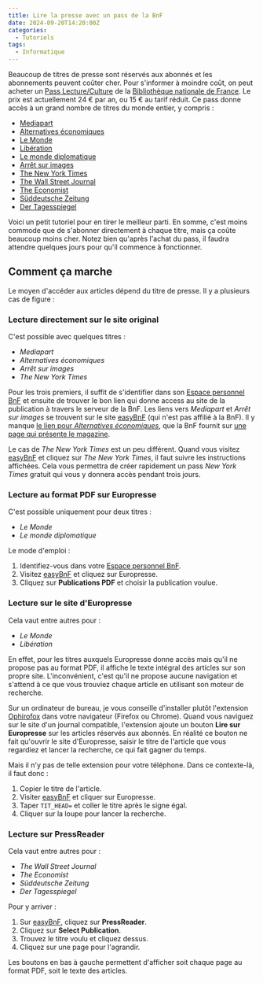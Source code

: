 ```yaml
---
title: Lire la presse avec un pass de la BnF
date: 2024-09-20T14:20:00Z
categories:
  - Tutoriels
tags:
  - Informatique
---
```

Beaucoup de titres de presse sont réservés aux abonnés et les abonnements peuvent coûter cher. Pour s'informer à moindre coût, on peut acheter un [Pass Lecture/Culture](https://inscriptionbilletterie.bnf.fr/accueil) de la [Bibliothèque nationale de France](https://www.bnf.fr). Le prix est actuellement 24 € par an, ou 15 € au tarif réduit. Ce pass donne accès à un grand nombre de titres du monde entier, y compris :

- [Mediapart](https://www.mediapart.fr/)
- [Alternatives économiques](https://www.alternatives-economiques.fr/)
- [Le Monde](https://www.lemonde.fr/)
- [Libération](https://www.liberation.fr/)
- [Le monde diplomatique](https://www.monde-diplomatique.fr/)
- [Arrêt sur images](https://www.arretsurimages.net/)
- [The New York Times](https://www.nytimes.com/)
- [The Wall Street Journal](https://www.wsj.com/)
- [The Economist](https://www.economist.com/)
- [Süddeutsche Zeitung](https://www.sueddeutsche.de/)
- [Der Tagesspiegel](https://www.tagesspiegel.de/)

Voici un petit tutoriel pour en tirer le meilleur parti. En somme, c'est moins commode que de s'abonner directement à chaque titre, mais ça coûte beaucoup moins cher. Notez bien qu'après l'achat du pass, il faudra attendre quelques jours pour qu'il commence à fonctionner.

## Comment ça marche

Le moyen d'accéder aux articles dépend du titre de presse. Il y a plusieurs cas de figure :

### Lecture directement sur le site original

C'est possible avec quelques titres :

- *Mediapart*
- *Alternatives économiques*
- *Arrêt sur images*
- *The New York Times*

Pour les trois premiers, il suffit de s'identifier dans son [Espace personnel BnF](https://espacepersonnel.bnf.fr/) et ensuite de trouver le bon lien qui donne access au site de la publication à travers le serveur de la BnF. Les liens vers *Mediapart* et *Arrêt sur images* se trouvent sur le site [easyBnF](https://easybnf.fr/) (qui n'est pas affilié à la BnF). Il y manque [le lien pour *Alternatives économiques*](https://bnf.idm.oclc.org/login?url=https://www.alternatives-economiques.fr), que la BnF fournit sur [une page qui présente le magazine](https://bdl.bnf.fr/alternatives-%C3%A9conomiques-0).

Le cas de *The New York Times* est un peu différent. Quand vous visitez [easyBnF](https://easybnf.fr/) et cliquez sur *The New York Times*, il faut suivre les instructions affichées. Cela vous permettra de créer rapidement un pass *New York Times* gratuit qui vous y donnera accès pendant trois jours.

### Lecture au format PDF sur Europresse

C'est possible uniquement pour deux titres :

- *Le Monde*
- *Le monde diplomatique*

Le mode d'emploi :

1. Identifiez-vous dans votre [Espace personnel BnF](https://espacepersonnel.bnf.fr/).
2. Visitez [easyBnF](https://easybnf.fr/) et cliquez sur Europresse.
3. Cliquez sur **Publications PDF** et choisir la publication voulue.

### Lecture sur le site d'Europresse

Cela vaut entre autres pour :

- *Le Monde*
- *Libération*

En effet, pour les titres auxquels Europresse donne accès mais qu'il ne propose pas au format PDF, il affiche le texte intégral des articles sur son propre site. L'inconvénient, c'est qu'il ne propose aucune navigation et s'attend à ce que vous trouviez chaque article en utilisant son moteur de recherche.

Sur un ordinateur de bureau, je vous conseille d'installer plutôt l'extension [Ophirofox](https://ophirofox.ophir.dev/) dans votre navigateur (Firefox ou Chrome). Quand vous naviguez sur le site d'un journal compatible, l'extension ajoute un bouton **Lire sur Europresse** sur les articles réservés aux abonnés. En réalité ce bouton ne fait qu'ouvrir le site d'Europresse, saisir le titre de l'article que vous regardiez et lancer la recherche, ce qui fait gagner du temps.

Mais il n'y pas de telle extension pour votre téléphone. Dans ce contexte-là, il faut donc :

1. Copier le titre de l'article.
2. Visiter [easyBnF](https://easybnf.fr/) et cliquer sur Europresse.
3. Taper `TIT_HEAD=` et coller le titre après le signe égal.
4. Cliquer sur la loupe pour lancer la recherche.

### Lecture sur PressReader

Cela vaut entre autres pour :

- *The Wall Street Journal*
- *The Economist*
- *Süddeutsche Zeitung*
- *Der Tagesspiegel*

Pour y arriver :

1. Sur [easyBnF](https://easybnf.fr/), cliquez sur **PressReader**.
2. Cliquez sur **Select Publication**.
3. Trouvez le titre voulu et cliquez dessus.
4. Cliquez sur une page pour l'agrandir.

Les boutons en bas à gauche permettent d'afficher soit chaque page au format PDF, soit le texte des articles.
